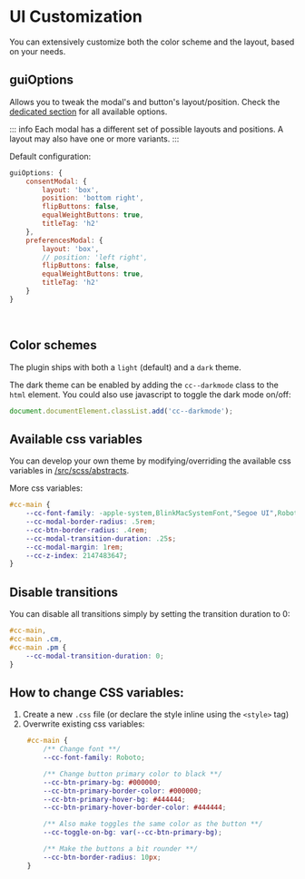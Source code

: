 # UI Customization

You can extensively customize both the color scheme and the layout, based on your needs.

## guiOptions

Allows you to tweak the modal's and button's layout/position. Check the [dedicated section](/reference/configuration-reference.html#guioptions) for all available options.

::: info
Each modal has a different set of possible layouts and positions. A layout may also have one or more variants.
:::

Default configuration:
```javascript
guiOptions: {
    consentModal: {
        layout: 'box',
        position: 'bottom right',
        flipButtons: false,
        equalWeightButtons: true,
        titleTag: 'h2'
    },
    preferencesModal: {
        layout: 'box',
        // position: 'left right',
        flipButtons: false,
        equalWeightButtons: true,
        titleTag: 'h2'
    }
}
```

<br>

## Color schemes
The plugin ships with both a `light` (default) and a `dark` theme.

The dark theme can be enabled by adding the `cc--darkmode` class to the `html` element. You could also use javascript to toggle the dark mode on/off:
```javascript
document.documentElement.classList.add('cc--darkmode');
```

## Available css variables
You can develop your own theme by modifying/overriding the available css variables in [/src/scss/abstracts](https://github.com/orestbida/cookieconsent/tree/master/src/scss/abstracts).

More css variables:

```css
#cc-main {
    --cc-font-family: -apple-system,BlinkMacSystemFont,"Segoe UI",Roboto,Helvetica,Arial,sans-serif,"Apple Color Emoji","Segoe UI Emoji","Segoe UI Symbol";
    --cc-modal-border-radius: .5rem;
    --cc-btn-border-radius: .4rem;
    --cc-modal-transition-duration: .25s;
    --cc-modal-margin: 1rem;
    --cc-z-index: 2147483647;
}
```

## Disable transitions
You can disable all transitions simply by setting the transition duration to 0:

```css
#cc-main,
#cc-main .cm,
#cc-main .pm {
    --cc-modal-transition-duration: 0;
}
```

## How to change CSS variables:

1. Create a new `.css` file (or declare the style inline using the `<style>` tag)
2. Overwrite existing css variables:
   ```css
    #cc-main {
        /** Change font **/
        --cc-font-family: Roboto;

        /** Change button primary color to black **/
        --cc-btn-primary-bg: #000000;
        --cc-btn-primary-border-color: #000000;
        --cc-btn-primary-hover-bg: #444444;
        --cc-btn-primary-hover-border-color: #444444;

        /** Also make toggles the same color as the button **/
        --cc-toggle-on-bg: var(--cc-btn-primary-bg);

        /** Make the buttons a bit rounder **/
        --cc-btn-border-radius: 10px;
    }
    ```

